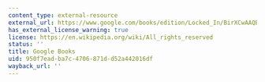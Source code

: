 ```yaml
---
content_type: external-resource
external_url: https://www.google.com/books/edition/Locked_In/BirXCwAAQBAJ?hl=en&gbpv=1
has_external_license_warning: true
license: https://en.wikipedia.org/wiki/All_rights_reserved
status: ''
title: Google Books
uid: 950f7ead-ba7c-4706-871d-d52a442016df
wayback_url: ''
---
```

